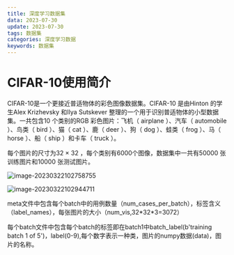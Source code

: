 ```yaml
---
title: 深度学习数据集
data: 2023-07-30
update: 2023-07-30
tags: 数据集
categories: 深度学习数据
keywords: 数据集
---
```




# CIFAR-10使用简介

 CIFAR-10是一个更接近普适物体的彩色图像数据集。CIFAR-10 是由Hinton 的学生Alex Krizhevsky 和Ilya Sutskever 整理的一个用于识别普适物体的小型数据集。一共包含10 个类别的RGB 彩色图片：飞机（ airplane ）、汽车（ automobile ）、鸟类（ bird ）、猫（ cat ）、鹿（ deer ）、狗（ dog ）、蛙类（ frog ）、马（ horse ）、船（ ship ）和卡车（ truck ）。   

每个图片的尺寸为32 × 32 ，每个类别有6000个图像，数据集中一共有50000 张训练图片和10000 张测试图片。

![image-20230322102758755](C:\Users\26611\AppData\Roaming\Typora\typora-user-images\image-20230322102758755.png)

![image-20230322102944711](C:\Users\26611\AppData\Roaming\Typora\typora-user-images\image-20230322102944711.png)

meta文件中包含每个batch中的用例数量（num_cases_per_batch），标签含义（label_names），每张图片的大小（num_vis,32\*32\*3=3072）

每个batch文件中包含每个batch的标签即在batch1中batch_label(b'training batch 1 of 5')，label(0-9),每个数字表示一种类，图片的numpy数据(data)，图片的名称。
